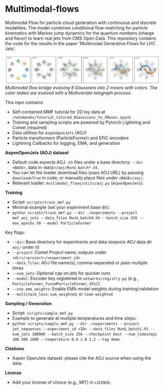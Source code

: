 # Multimodal‑flows

Multimodal Flow for particle cloud generation with continuous and discrete modalities. The model combines conditional flow-matching for particle kinematics with Markov jump dynamics for the quantum numbers (charge and flavor) to learn real jets from CMS Open Data. This repository contains the code for the results in the paper 'Multimodal Generative Flows for LHC Jets'.

![plot](./notebooks/trajectories.png)
*Multimodal flow bridge evolving 8 Gaussians into 2 moons with colors. The color states are evolved with a Multivariate telegraph process.*

This repo contains:
- Self-contained MMF tutorial for 2D toy data at `/notebooks/Tutorial_Colored_8Gaussians_to_2Moons.ipynb`
- Training and sampling scripts are powered by Pytorch Lightning and Comet (required)
- Data utilities for `AspenOpenJets` (AOJ)
- Particle transformers (ParticleFormer) and EPiC encoders
- Lightning Callbacks for logging, EMA, and generation

**AspenOpenJets (AOJ) dataset**
- Default code expects AOJ `.h5` files under a base directory: `--dir <BASE>`, data in `<BASE>/aoj/RunG_batch*.h5`.
- You can let the loader download files (uses AOJ URL) by passing `download=True` in code, or manually place files under `<BASE>/aoj/`.
- Relevant loader: `multimodal_flows/utils/aoj.py` (`AspenOpenJets`).

**Training**
- Script: `scripts/train_mmf.py`
- Minimal example (set your experiment base dir):
- `python scripts/train_mmf.py --dir ./experiments --project mmf_aoj_jets --data_files RunG_batch0.h5 --batch_size 256 --max_epochs 50 --model ParticleFormer`

Key flags:
- `--dir`: Base directory for experiments and data (expects AOJ data dir `aoj/` under it)
- `--project`: Comet Project name; outputs under `<dir>/<project>/<experiment_id>`
- `--data_files`: AOJ file name(s); comma‑separated or pass multiple times
- `--num_jets`: Optional cap on jets for quicker runs
- `--model`: Encoder key registered in `networks/registry.py` (e.g., `ParticleFormer`, `FusedParticleFormer`, `EPiC`)
- `--use_ema_weights`: Enable EMA model weights during training/validation
- `--multitask_loss`: `sum`, `weighted`, or `time-weighted`

**Sampling / Generation**
- Script: `scripts/sample_mmf.py`
- Example to generate at multiple temperatures and time steps:
- `python scripts/sample_mmf.py --dir ./experiments --project jet_sequences --experiment_id <ID> --data_files RunG_batch1.h5 --num_jets 100000 --batch_size 256 --checkpoint best --num_timesteps 100 500 1000 --temperature 0.8 1.0 1.2 --tag demo`

**Citations**
- Aspen OpenJets dataset: please cite the AOJ source when using the data.
  
**License**
- Add your license of choice (e.g., MIT) in `LICENSE`.

